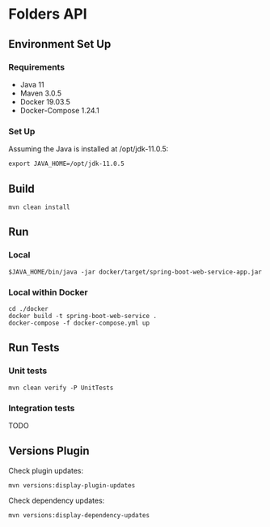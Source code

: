 # Folders API

## Environment Set Up

### Requirements

* Java 11
* Maven 3.0.5
* Docker 19.03.5
* Docker-Compose 1.24.1

### Set Up

Assuming the Java is installed at /opt/jdk-11.0.5:

```shell script
export JAVA_HOME=/opt/jdk-11.0.5
```

## Build

```shell script
mvn clean install
```

## Run

### Local

```shell script
$JAVA_HOME/bin/java -jar docker/target/spring-boot-web-service-app.jar
```

### Local within Docker

```shell script
cd ./docker
docker build -t spring-boot-web-service .
docker-compose -f docker-compose.yml up
```

## Run Tests

### Unit tests

```shell script
mvn clean verify -P UnitTests
```

### Integration tests

TODO

## Versions Plugin

Check plugin updates:
```shell script
mvn versions:display-plugin-updates
```

Check dependency updates:
```shell script
mvn versions:display-dependency-updates
```
